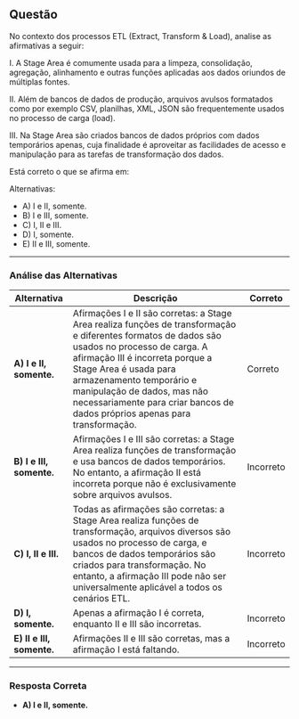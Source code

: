 ## Questão

No contexto dos processos ETL (Extract, Transform & Load), analise as afirmativas a seguir:

I. A Stage Area é comumente usada para a limpeza, consolidação, agregação, alinhamento e outras funções aplicadas aos dados oriundos de múltiplas fontes.

II. Além de bancos de dados de produção, arquivos avulsos formatados como por exemplo CSV, planilhas, XML, JSON são frequentemente usados no processo de carga (load).

III. Na Stage Area são criados bancos de dados próprios com dados temporários apenas, cuja finalidade é aproveitar as facilidades de acesso e manipulação para as tarefas de transformação dos dados.

Está correto o que se afirma em:

Alternativas:

- A) I e II, somente.
- B) I e III, somente.
- C) I, II e III.
- D) I, somente.
- E) II e III, somente.

---

### Análise das Alternativas

| Alternativa | Descrição                                                                 | Correto |
|-------------|-----------------------------------------------------------------------------|---------|
| **A) I e II, somente.** | Afirmações I e II são corretas: a Stage Area realiza funções de transformação e diferentes formatos de dados são usados no processo de carga. A afirmação III é incorreta porque a Stage Area é usada para armazenamento temporário e manipulação de dados, mas não necessariamente para criar bancos de dados próprios apenas para transformação. | Correto |
| **B) I e III, somente.** | Afirmações I e III são corretas: a Stage Area realiza funções de transformação e usa bancos de dados temporários. No entanto, a afirmação II está incorreta porque não é exclusivamente sobre arquivos avulsos. | Incorreto |
| **C) I, II e III.** | Todas as afirmações são corretas: a Stage Area realiza funções de transformação, arquivos diversos são usados no processo de carga, e bancos de dados temporários são criados para transformação. No entanto, a afirmação III pode não ser universalmente aplicável a todos os cenários ETL. | Incorreto |
| **D) I, somente.** | Apenas a afirmação I é correta, enquanto II e III são incorretas. | Incorreto |
| **E) II e III, somente.** | Afirmações II e III são corretas, mas a afirmação I está faltando. | Incorreto |

---

### Resposta Correta
- **A) I e II, somente.**
